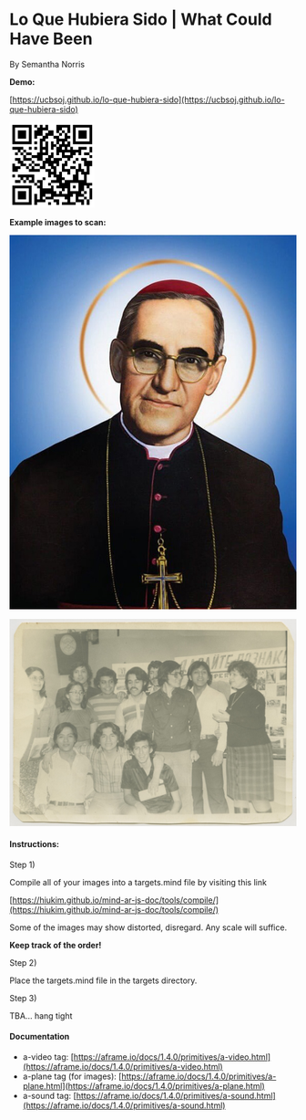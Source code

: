 Lo Que Hubiera Sido | What Could Have Been
============

By Semantha Norris

**Demo:**

[https://ucbsoj.github.io/lo-que-hubiera-sido](https://ucbsoj.github.io/lo-que-hubiera-sido)

<img src="/media/qr.png?raw=true" width="150" height="150" alt="QR code">

**Example images to scan:**

![Priest](/media/priest.png?raw=true "Priest")

![Example 1](/media/postcard-example-1.jpg?raw=true "Example 1")


#### Instructions:

Step 1)

Compile all of your images into a targets.mind file by visiting this link

[https://hiukim.github.io/mind-ar-js-doc/tools/compile/](https://hiukim.github.io/mind-ar-js-doc/tools/compile/)

Some of the images may show distorted, disregard. Any scale will suffice. 

**Keep track of the order!**

Step 2)

Place the targets.mind file in the targets directory.

Step 3)

TBA... hang tight

#### Documentation

* a-video tag: [https://aframe.io/docs/1.4.0/primitives/a-video.html](https://aframe.io/docs/1.4.0/primitives/a-video.html)
* a-plane tag (for images): [https://aframe.io/docs/1.4.0/primitives/a-plane.html](https://aframe.io/docs/1.4.0/primitives/a-plane.html)
* a-sound tag: [https://aframe.io/docs/1.4.0/primitives/a-sound.html](https://aframe.io/docs/1.4.0/primitives/a-sound.html)

